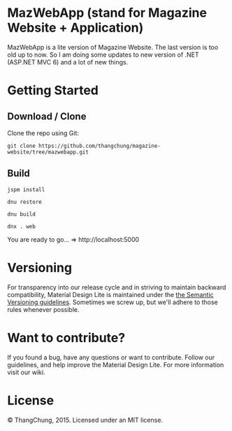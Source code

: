 # MazWebApp (stand for Magazine Website + Application)

MazWebApp is a lite version of Magazine Website. The last version is too old up to now. So I am doing some updates to new version of .NET (ASP.NET MVC 6) and a lot of new things.

# Getting Started

## Download / Clone

Clone the repo using Git:

`git clone https://github.com/thangchung/magazine-website/tree/mazwebapp.git`

## Build

`jspm install`

`dnu restore`

`dnu build`

`dnx . web`

You are ready to go... => http://localhost:5000

# Versioning

For transparency into our release cycle and in striving to maintain backward compatibility, Material Design Lite is maintained under the [the Semantic Versioning guidelines](http://semver.org/). Sometimes we screw up, but we'll adhere to those rules whenever possible.

# Want to contribute?

If you found a bug, have any questions or want to contribute. Follow our guidelines, and help improve the Material Design Lite. For more information visit our wiki.

# License

© ThangChung, 2015. Licensed under an MIT license.